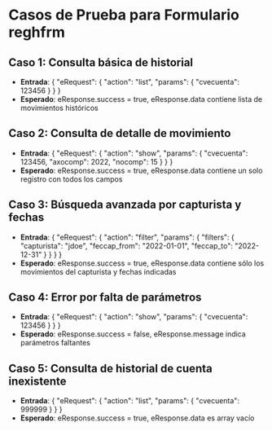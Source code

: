 # Casos de Prueba para Formulario reghfrm

## Caso 1: Consulta básica de historial
- **Entrada**: { "eRequest": { "action": "list", "params": { "cvecuenta": 123456 } } }
- **Esperado**: eResponse.success = true, eResponse.data contiene lista de movimientos históricos

## Caso 2: Consulta de detalle de movimiento
- **Entrada**: { "eRequest": { "action": "show", "params": { "cvecuenta": 123456, "axocomp": 2022, "nocomp": 15 } } }
- **Esperado**: eResponse.success = true, eResponse.data contiene un solo registro con todos los campos

## Caso 3: Búsqueda avanzada por capturista y fechas
- **Entrada**: { "eRequest": { "action": "filter", "params": { "filters": { "capturista": "jdoe", "feccap_from": "2022-01-01", "feccap_to": "2022-12-31" } } } }
- **Esperado**: eResponse.success = true, eResponse.data contiene sólo los movimientos del capturista y fechas indicadas

## Caso 4: Error por falta de parámetros
- **Entrada**: { "eRequest": { "action": "show", "params": { "cvecuenta": 123456 } } }
- **Esperado**: eResponse.success = false, eResponse.message indica parámetros faltantes

## Caso 5: Consulta de historial de cuenta inexistente
- **Entrada**: { "eRequest": { "action": "list", "params": { "cvecuenta": 999999 } } }
- **Esperado**: eResponse.success = true, eResponse.data es array vacío

